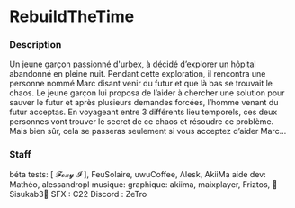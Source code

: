 # RebuildTheTime

<h3> Description </h3>

Un jeune garçon passionné d'urbex, à décidé d’explorer un hôpital abandonné en pleine nuit. 
Pendant cette exploration, il rencontra une personne nommé 
Marc disant venir du futur et que là bas se trouvait le chaos. 
Le jeune garçon lui proposa de l’aider à chercher une solution pour sauver le futur et après plusieurs demandes forcées, 
l’homme venant du futur acceptas. En voyageant entre 3 différents lieu temporels, 
ces deux personnes vont trouver le secret de ce chaos et résoudre ce problème. 
Mais bien sûr, cela se passeras seulement si vous acceptez d’aider Marc...

<h3> Staff </h3>

béta tests: [ 𝓕𝓸𝔁𝔂 𝓘 ], FeuSolaire, uwuCoffee, Λlesk, AkiiMa
aide dev: Mathéo, alessandropl
musique: 
graphique: akiima, maixplayer, Friztos, 🍥Sisukab3🍥
SFX : C22
Discord : ZeTro
